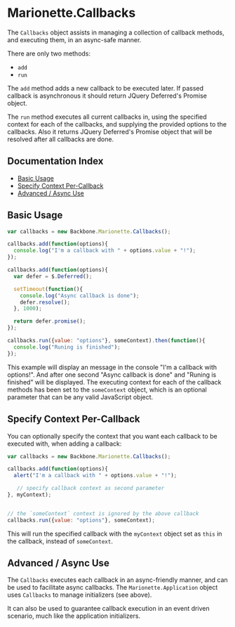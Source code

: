 # Marionette.Callbacks

The `Callbacks` object assists in managing a collection of callback
methods, and executing them, in an async-safe manner.

There are only two methods:

* `add`
* `run`

The `add` method adds a new callback to be executed later. If passed
callback is asynchronous it should return JQuery Deferred's Promise object.

The `run` method executes all current callbacks in, using the
specified context for each of the callbacks, and supplying the
provided options to the callbacks. Also it returns JQuery Deferred's Promise
object that will be resolved after all callbacks are done.

## Documentation Index

* [Basic Usage](#basic-usage)
* [Specify Context Per-Callback](#specify-context-per-callback)
* [Advanced / Async Use](#advanced--async-use)

## Basic Usage

```js
var callbacks = new Backbone.Marionette.Callbacks();

callbacks.add(function(options){
  console.log("I'm a callback with " + options.value + "!");
});

callbacks.add(function(options){
  var defer = $.Deferred();

  setTimeout(function(){
    console.log("Async callback is done");
    defer.resolve();
  }, 1000);

  return defer.promise();
});

callbacks.run({value: "options"}, someContext).then(function(){
  console.log("Runing is finished");
});
```

This example will display an message in the console "I'm a callback
with options!". And after one second "Async callback is done" and
"Runing is finished" will be displayed. The executing context for each of the callback
methods has been set to the `someContext` object, which is an optional
parameter that can be any valid JavaScript object.

## Specify Context Per-Callback

You can optionally specify the context that you want each callback to be
executed with, when adding a callback:

```js
var callbacks = new Backbone.Marionette.Callbacks();

callbacks.add(function(options){
  alert("I'm a callback with " + options.value + "!");

   // specify callback context as second parameter
}, myContext);


// the `someContext` context is ignored by the above callback
callbacks.run({value: "options"}, someContext);
```

This will run the specified callback with the `myContext` object set as
`this` in the callback, instead of `someContext`.

## Advanced / Async Use

The `Callbacks` executes each callback in an async-friendly
manner, and can be used to facilitate async callbacks.
The `Marionette.Application` object uses `Callbacks`
to manage initializers (see above).

It can also be used to guarantee callback execution in an event
driven scenario, much like the application initializers.

